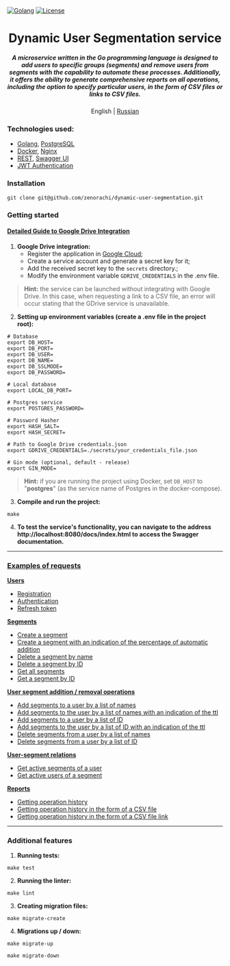 [![Golang](https://img.shields.io/badge/Go-v1.21-EEEEEE?logo=go&logoColor=white&labelColor=00ADD8)](https://go.dev/)
[![License](https://img.shields.io/badge/license-MIT-green)](LICENSE)

<div align="center">
    <h1>Dynamic User Segmentation service</h1>
    <h5>
        A microservice written in the Go programming language is designed to add users to specific groups (segments) and remove users from segments with the capability to automate these processes. Additionally, it offers the ability to generate comprehensive reports on all operations, including the option to specify particular users, in the form of CSV files or links to CSV files.
    </h5>
    <p>
        English | <a href="README.ru.md">Russian</a> 
    </p>
</div>

### Technologies used:
- [Golang](https://go.dev), [PostgreSQL](https://www.postgresql.org/)
- [Docker](https://www.docker.com/), [Nginx](https://nginx.org/ru/)
- [REST](https://ru.wikipedia.org/wiki/REST), [Swagger UI](https://swagger.io/tools/swagger-ui/)
- [JWT Authentication](https://jwt.io/)

### Installation
```shell
git clone git@github.com/zenorachi/dynamic-user-segmentation.git
```

### Getting started
#### [Detailed Guide to Google Drive Integration](https://github.com/zenorachi/dynamic-user-segmentation/blob/main//docs/examples/01-google-drive-setup.ru.md)
1. **Google Drive integration:**
    * Register the application in [Google Cloud](https://developers.google.com/workspace/guides/create-project);
    * Create a service account and generate a secret key for it;
    * Add the received secret key to the `secrets` directory.;
    * Modify the environment variable `GDRIVE_CREDENTIALS` in the .env file.
> **Hint:** the service can be launched without integrating with Google Drive.
> In this case, when requesting a link to a CSV file, an error will occur stating that the GDrive service is unavailable.
2. **Setting up environment variables (create a .env file in the project root):**
```dotenv
# Database
export DB_HOST=
export DB_PORT=
export DB_USER=
export DB_NAME=
export DB_SSLMODE=
export DB_PASSWORD=

# Local database
export LOCAL_DB_PORT=

# Postgres service
export POSTGRES_PASSWORD=

# Password Hasher
export HASH_SALT=
export HASH_SECRET=

# Path to Google Drive credentials.json
export GDRIVE_CREDENTIALS=./secrets/your_credentials_file.json

# Gin mode (optional, default - release)
export GIN_MODE=
```
> **Hint:**
if you are running the project using Docker, set `DB_HOST` to "**postgres**" (as the service name of Postgres in the docker-compose).
3. **Compile and run the project:**
```shell
make
```
4. **To test the service's functionality, you can navigate to the address 
http://localhost:8080/docs/index.html to access the Swagger documentation.**

---

### [Examples of requests](https://github.com/zenorachi/dynamic-user-segmentation/blob/main/docs/docs/examples/01-requests.md)

**[Users](https://github.com/zenorachi/dynamic-user-segmentation/blob/main/docs/docs/examples/01-requests.md#Users)**
* [Registration](https://github.com/zenorachi/dynamic-user-segmentation/blob/main/docs/docs/examples/01-requests.md#1-registration)
* [Authentication](https://github.com/zenorachi/dynamic-user-segmentation/blob/main/docs/docs/examples/01-requests.md#2-authentication)
* [Refresh token](https://github.com/zenorachi/dynamic-user-segmentation/blob/main/docs/docs/examples/01-requests.md#3-refresh-token)

**[Segments](https://github.com/zenorachi/dynamic-user-segmentation/blob/main/docs/docs/examples/01-requests.md#Segments)**
* [Create a segment](https://github.com/zenorachi/dynamic-user-segmentation/blob/main/docs/docs/examples/01-requests.md#1-create-a-segment)
* [Create a segment with an indication of the percentage of automatic addition](https://github.com/zenorachi/dynamic-user-segmentation/blob/main/docs/docs/examples/01-requests.md#2-create-a-segment-with-an-indication-of-the-percentage-of-automatic-addition)
* [Delete a segment by name](https://github.com/zenorachi/dynamic-user-segmentation/blob/main/docs/docs/examples/01-requests.md#3-delete-a-segment-by-name)
* [Delete a segment by ID](https://github.com/zenorachi/dynamic-user-segmentation/blob/main/docs/docs/examples/01-requests.md#4-delete-a-segment-by-id)
* [Get all segments](https://github.com/zenorachi/dynamic-user-segmentation/blob/main/docs/docs/examples/01-requests.md#5-get-all-segments)
* [Get a segment by ID](https://github.com/zenorachi/dynamic-user-segmentation/blob/main/docs/docs/examples/01-requests.md#6-get-a-segment-by-id)

**[User segment addition / removal operations](https://github.com/zenorachi/dynamic-user-segmentation/blob/main/docs/docs/examples/01-requests.md#user-segment-addition--removal-operations)**
* [Add segments to a user by a list of names](https://github.com/zenorachi/dynamic-user-segmentation/blob/main/docs/docs/examples/01-requests.md#1-add-segments-to-a-user-by-a-list-of-names)
* [Add segments to the user by a list of names with an indication of the ttl](https://github.com/zenorachi/dynamic-user-segmentation/blob/main/docs/docs/examples/01-requests.md#2-add-segments-to-the-user-by-a-list-of-names-with-an-indication-of-the-ttl)
* [Add segments to a user by a list of ID](https://github.com/zenorachi/dynamic-user-segmentation/blob/main/docs/docs/examples/01-requests.md#3-add-segments-to-a-user-by-a-list-of-id)
* [Add segments to the user by a list of ID with an indication of the ttl](https://github.com/zenorachi/dynamic-user-segmentation/blob/main/docs/docs/examples/01-requests.md#4-add-segments-to-the-user-by-a-list-of-id-with-an-indication-of-the-ttl)
* [Delete segments from a user by a list of names](https://github.com/zenorachi/dynamic-user-segmentation/blob/main/docs/docs/examples/01-requests.md#5-delete-segments-from-a-user-by-a-list-of-names)
* [Delete segments from a user by a list of ID](https://github.com/zenorachi/dynamic-user-segmentation/blob/main/docs/docs/examples/01-requests.md#6-delete-segments-from-a-user-by-a-list-of-id)

**[User-segment relations](https://github.com/zenorachi/dynamic-user-segmentation/blob/main/docs/docs/examples/01-requests.md#user-segment-relations)**
* [Get active segments of a user](https://github.com/zenorachi/dynamic-user-segmentation/blob/main/docs/docs/examples/01-requests.md#1-get-active-segments-of-a-user)
* [Get active users of a segment](https://github.com/zenorachi/dynamic-user-segmentation/blob/main/docs/docs/examples/01-requests.md#2-get-active-users-of-a-segment)

**[Reports](https://github.com/zenorachi/dynamic-user-segmentation/blob/main/docs/docs/examples/01-requests.md#Reports)**
* [Getting operation history](https://github.com/zenorachi/dynamic-user-segmentation/blob/main/docs/docs/examples/01-requests.md#1-get-operation-history)
* [Getting operation history in the form of a CSV file](https://github.com/zenorachi/dynamic-user-segmentation/blob/main/docs/docs/examples/01-requests.md#2-get-operation-history-in-the-form-of-a-csv-file)
* [Getting operation history in the form of a CSV file link](https://github.com/zenorachi/dynamic-user-segmentation/blob/main/docs/docs/examples/01-requests.md#3-get-operation-history-in-the-form-of-a-csv-file-link)

---

### Additional features
1. **Running tests:**
```shell
make test
```
2. **Running the linter:**
```shell
make lint
```
3. **Creating migration files:**
```shell
make migrate-create
```
4. **Migrations up / down:**
```shell
make migrate-up
```
```shell
make migrate-down
```